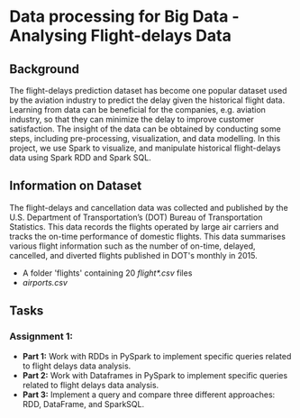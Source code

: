 # Data processing for Big Data - Analysing Flight-delays Data
## Background
The flight-delays prediction dataset has become one popular dataset used by the aviation industry to predict the delay given the historical flight data. Learning from data can be beneficial for the companies, e.g. aviation industry, so that they can minimize the delay to improve customer satisfaction. The insight of the data can be obtained by conducting some steps, including pre-processing, visualization, and data modelling. In this project, we use Spark to visualize, and manipulate historical flight-delays data using Spark RDD and Spark SQL.

## Information on Dataset
The flight-delays and cancellation data was collected and published by the U.S. Department of Transportation’s (DOT) Bureau of Transportation Statistics. This data records the flights operated by large air carriers and tracks the on-time performance of domestic flights. This data
summarises various flight information such as the number of on-time, delayed, cancelled, and diverted flights published in DOT's monthly in 2015.
* A folder 'flights' containing 20 _flight*.csv_ files
* _airports.csv_

## Tasks
### Assignment 1:
* **Part 1:** Work with RDDs in PySpark to implement specific queries related to flight delays data analysis.
* **Part 2:** Work with Dataframes in PySpark to implement specific queries related to flight delays data analysis.
* **Part 3:** Implement a query and compare three different approaches: RDD, DataFrame, and SparkSQL.
